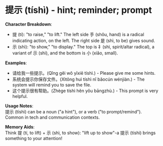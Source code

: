 # **提示 (tíshì) - hint; reminder; prompt**

**Character Breakdown**:  
- 提 (tí): "to raise," "to lift." The left side 手 (shǒu, hand) is a radical indicating action, on the left. The right side 是 (shì, to be) gives sound.  
- 示 (shì): "to show," "to display." The top is 礻(shì, spirit/altar radical), a variant of 示 (shì), and the bottom is 小 (xiǎo, small).

**Examples**:  
- 请给我一些提示。(Qǐng gěi wǒ yīxiē tíshì.) - Please give me some hints.  
- 系统会提示你保存文件。(Xìtǒng huì tíshì nǐ bǎocún wénjiàn.) - The system will remind you to save the file.  
- 这个提示很有帮助。(Zhège tíshì hěn yǒu bāngzhù.) - This prompt is very helpful.

**Usage Notes**:  
提示 (tíshì) can be a noun ("a hint"), or a verb ("to prompt/remind"). Common in tech and communication contexts.

**Memory Aids**:  
Think 提 (tí, to lift) + 示 (shì, to show): "lift up to show"-a 提示 (tíshì) brings something to your attention!